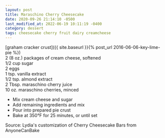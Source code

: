 ```yaml
---
layout: post
title: Maraschino Cherry Cheesecake
date: 2020-09-26 21:14:10 -0500
last_modified_at: 2022-06-19 10:11:19 -0400
category: dessert
tags: cheesecake cherry fruit dairy creamcheese
---
```

[graham cracker crust]({{ site.baseurl }}{% post_url 2016-06-06-key-lime-pie %})  
2 (8 oz.) packages of cream cheese, softened  
1/2 cup sugar  
2 eggs  
1 tsp. vanilla extract  
1/2 tsp. almond extract  
2 Tbsp. maraschino cherry juice  
10 oz. maraschino cherries, minced  

* Mix cream cheese and sugar
* Add remaining ingredients and mix
* Pour into prepared pie crust
* Bake at 350°F for 25 minutes, or until set

Source: Lydia's customization of Cherry Cheesecake Bars from AnyoneCanBake  
